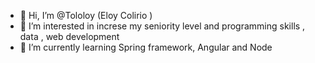 - 👋 Hi, I’m @Tololoy (Eloy Colirio )
- 👀 I’m interested in increse my seniority level and programming skills , data , web development
- 🌱 I’m currently learning Spring framework, Angular and Node

<!---
Tololoy/Tololoy is a ✨ special ✨ repository because its `README.md` (this file) appears on your GitHub profile.
You can click the Preview link to take a look at your changes.
--->
